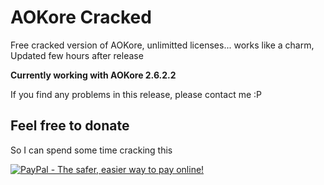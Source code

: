 # AOKore Cracked
Free cracked version of AOKore, unlimitted licenses... works like a charm, Updated few hours after release

__Currently working with AOKore 2.6.2.2__

If you find any problems in this release, please contact me :P

## Feel free to donate
So I can spend some time cracking this

[![PayPal - The safer, easier way to pay online!](https://www.paypalobjects.com/en_US/i/btn/btn_donateCC_LG.gif)](https://www.paypal.com/cgi-bin/webscr?cmd=_s-xclick&hosted_button_id=UVNSHXPMW66DQ)
